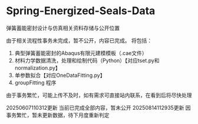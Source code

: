 # Spring-Energized-Seals-Data
弹簧蓄能密封设计与仿真相关资料存储与公开位置

由于相关流程性事务未完成，暂不公开，内容已完成。
将包括：
1. 典型弹簧蓄能密封的Abaqus有限元建模模板（.cae文件）
2. 材料力学数据清洗，处理和绘制代码（Python）【对应tset.py和normalization.py】
3. 单参数拟合【对应OneDataFitting.py】
4. groupFitting 程序



由于事务繁忙，可能上传不及时，如有需求可直接站内联系，在看到后将尽快处理

20250607110312更新 当前已完成全部内容，暂未公开
20250814112935更新 因事务繁忙，暂未更新数据，待下月度重新判定
